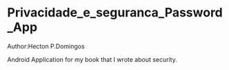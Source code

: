 # Privacidade_e_seguranca_Password_App

Author:Hecton P.Domingos

Android Application for my book that I wrote about security.
